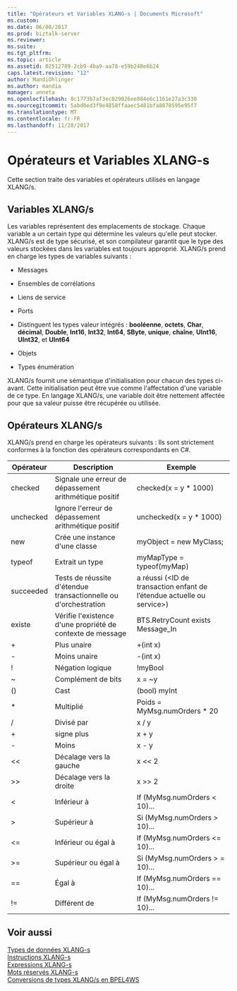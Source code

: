 ```yaml
---
title: "Opérateurs et Variables XLANG-s | Documents Microsoft"
ms.custom: 
ms.date: 06/08/2017
ms.prod: biztalk-server
ms.reviewer: 
ms.suite: 
ms.tgt_pltfrm: 
ms.topic: article
ms.assetid: 02512789-2cb9-4ba9-aa78-e59b248e6b24
caps.latest.revision: "12"
author: MandiOhlinger
ms.author: mandia
manager: anneta
ms.openlocfilehash: 8c1773b7af3ec029026ee884e6c1161e27a3c330
ms.sourcegitcommit: 5abd0ed3f9e4858ffaaec5481bfa8878595e95f7
ms.translationtype: MT
ms.contentlocale: fr-FR
ms.lasthandoff: 11/28/2017
---
```

# <a name="xlang-s-variables-and-operators"></a>Opérateurs et Variables XLANG-s
Cette section traite des variables et opérateurs utilisés en langage XLANG/s.  
  
## <a name="xlangs-variables"></a>Variables XLANG/s  
 Les variables représentent des emplacements de stockage. Chaque variable a un certain type qui détermine les valeurs qu'elle peut stocker. XLANG/s est de type sécurisé, et son compilateur garantit que le type des valeurs stockées dans les variables est toujours approprié. XLANG/s prend en charge les types de variables suivants :  
  
-   Messages  
  
-   Ensembles de corrélations  
  
-   Liens de service  
  
-   Ports  
  
-   Distinguent les types valeur intégrés : **booléenne**, **octets**, **Char**, **décimal**, **Double**,  **Int16**, **Int32**, **Int64**, **SByte**, **unique**, **chaîne**, **UInt16**, **UInt32**, et **UInt64**  
  
-   Objets  
  
-   Types énumération  
  
 XLANG/s fournit une sémantique d'initialisation pour chacun des types ci-avant. Cette initialisation peut être vue comme l'affectation d'une variable de ce type. En langage XLANG/s, une variable doit être nettement affectée pour que sa valeur puisse être récupérée ou utilisée.  
  
## <a name="xlangs-operators"></a>Opérateurs XLANG/s  
 XLANG/s prend en charge les opérateurs suivants : Ils sont strictement conformes à la fonction des opérateurs correspondants en C#.  
  
|Opérateur| Description|Exemple|  
|--------------|-----------------|-------------|  
|checked|Signale une erreur de dépassement arithmétique positif|checked(x = y * 1000)|  
|unchecked|Ignore l'erreur de dépassement arithmétique positif|unchecked(x = y * 1000)|  
|new|Crée une instance d'une classe|myObject = new MyClass;|  
|typeof|Extrait un type|myMapType = typeof(myMap)|  
|succeeded|Tests de réussite d'étendue transactionnelle ou d'orchestration|a réussi (\<ID de transaction enfant de l’étendue actuelle ou service\>)|  
|existe|Vérifie l'existence d'une propriété de contexte de message|BTS.RetryCount exists Message_In|  
|+|Plus unaire|+(int x)|  
|-|Moins unaire|-(int x)|  
|!|Négation logique|!myBool|  
|~|Complément de bits|x = ~y|  
|()|Cast|(bool) myInt|  
|*|Multiplié|Poids = MyMsg.numOrders * 20|  
|/|Divisé par|x / y|  
|+|signe plus|x + y|  
|-|Moins|x - y|  
|<<|Décalage vers la gauche|x << 2|  
|>>|Décalage vers la droite|x >> 2|  
|<|Inférieur à|If (MyMsg.numOrders < 10)...|  
|>|Supérieur à|Si (MyMsg.numOrders > 10)...|  
|<=|Inférieur ou égal à|If (MyMsg.numOrders <= 10)...|  
|>=|Supérieur ou égal à|Si (MyMsg.numOrders > = 10)...|  
|==|Égal à|If (MyMsg.numOrders == 10)...|  
|!=|Différent de|If (MyMsg.numOrders != 10)...|  
  
## <a name="see-also"></a>Voir aussi  
 [Types de données XLANG-s](../core/xlang-s-data-types.md)   
 [Instructions XLANG-s](../core/xlang-s-statements.md)   
 [Expressions XLANG-s](../core/xlang-s-expressions.md)   
 [Mots réservés XLANG-s](../core/xlang-s-reserved-words.md)   
 [Conversions de types XLANG/s en BPEL4WS](../core/xlang-s-to-bpel4ws-type-conversions.md)